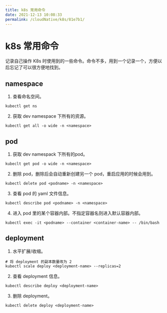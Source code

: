 ```yaml
---
title: k8s 常用命令
date: 2021-12-13 10:08:33
permalink: /cloudNative/k8s/81e7b1/
---
```

# k8s 常用命令

记录自己操作 K8s 时使用到的一些命令。命令不多，用到一个记录一个，方便以后忘记了可以很方便地找到。

## namespace

1. 查看命名空间。
```shell
kubectl get ns
```
2. 获取 dev namespace 下所有的资源。 
```shell
kubectl get all -o wide -n <namespace>
```

## pod

1. 获取 dev namespack 下所有的pod。
```shell
kubeclt get pod -o wide -n <namespace>
```
2. 删除 pod，删除后会自动重新创建另一个 pod，重启应用的时候会用到。
```shell
kubectl delete pod <podname> -n <namespace>
```
3. 查看 pod 的 yaml 文件信息。
```shell
kubectl describe pod <podname> -n <namespace>
```
4. 进入 pod 里的某个容器内部。不指定容器名则进入默认容器内部。
```shell
kubectl exec -it <podname> --container <container-name> -- /bin/bash
```

## deployment

1. 水平扩展/收缩。
```shell
# 将 deployment 的副本数量改为 2
kubectl scale deploy <deployment-name> --replicas=2
```
2. 查看 deployment 信息。
```shell
kubectl describe deploy <deployment-name>
```
3. 删除 deployment。
```shell
kubectl delete deploy <deployment-name>
```